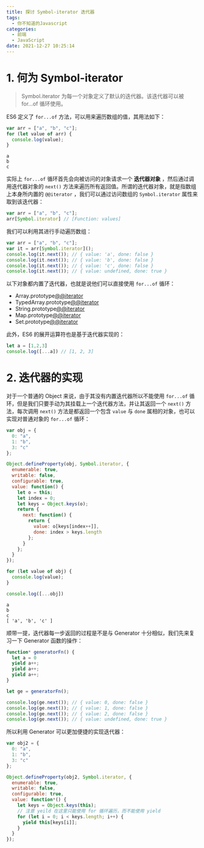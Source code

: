 ```yaml
---
title: 探讨 Symbol-iterator 迭代器
tags:
  - 你不知道的Javascript
categories:
  - 前端
  - JavaScript
date: 2021-12-27 10:25:14
---
```


# 1. 何为 Symbol-iterator

> Symbol.iterator 为每一个对象定义了默认的迭代器。该迭代器可以被 for...of 循环使用。

ES6 定义了 `for...of` 方法，可以用来遍历数组的值，其用法如下：

```js
var arr = ["a", "b", "c"];
for (let value of arr) {
  console.log(value);
}
```

```
a
b
c
```

实际上 `for...of` 循环首先会向被访问的对象请求一个 **迭代器对象** ，然后通过调用迭代器对象的 `next()` 方法来遍历所有返回值。所谓的迭代器对象，就是指数组上本身所内置的 `@@iterator` ，我们可以通过访问数组的 `Symbol.iterator` 属性来取到该迭代器：

```js
var arr = ["a", "b", "c"];
arr[Symbol.iterator] // [Function: values]
```

我们可以利用其进行手动遍历数组：

```js
var arr = ["a", "b", "c"];
var it = arr[Symbol.iterator]();
console.log(it.next()); // { value: 'a', done: false }
console.log(it.next()); // { value: 'b', done: false }
console.log(it.next()); // { value: 'c', done: false }
console.log(it.next()); // { value: undefined, done: true }
```

以下对象都内置了迭代器，也就是说他们可以直接使用 `for...of` 循环：

- Array.prototype[@@iterator]()
- TypedArray.prototype[@@iterator]()
- String.prototype[@@iterator]()
- Map.prototype[@@iterator]()
- Set.prototype[@@iterator]()

此外，ES6 的展开运算符也是基于迭代器实现的：

```js
let a = [1,2,3]
console.log([...a]) // [1, 2, 3]
```

# 2. 迭代器的实现

对于一个普通的 Object 来说，由于其没有内置迭代器所以不能使用 `for...of` 循环，但是我们只要手动为其挂载上一个迭代器方法，并让其返回一个 `next()` 方法，每次调用 `next()` 方法是都返回一个包含 `value` 与 `done` 属相的对象，也可以实现对普通对象的 `for...of` 循环：

```js
var obj = {
  0: "a",
  1: "b",
  3: "c"
};

Object.defineProperty(obj, Symbol.iterator, {
  enumerable: true,
  writable: false,
  configurable: true,
  value: function() {
    let o = this;
    let index = 0;
    let keys = Object.keys(o);
    return {
      next: function() {
        return {
          value: o[keys[index++]],
          done: index > keys.length
        };
      }
    };
  }
});

for (let value of obj) {
  console.log(value);
}

console.log([...obj])
```

```
a
b
c
[ 'a', 'b', 'c' ]
```

顺带一提，迭代器每一步返回的过程是不是与 Generator 十分相似，我们先来复习一下 Generator 函数的操作：

```js
function* generatorFn() {
  let a = 0
  yield a++;
  yield a++;
  yield a++;
}

let ge = generatorFn();

console.log(ge.next()); // { value: 0, done: false }
console.log(ge.next()); // { value: 1, done: false }
console.log(ge.next()); // { value: 2, done: false }
console.log(ge.next()); // { value: undefined, done: true }
```

所以利用 Generator 可以更加便捷的实现迭代器：

```js
var obj2 = {
  0: "a",
  1: "b",
  3: "c"
};

Object.defineProperty(obj2, Symbol.iterator, {
  enumerable: true,
  writable: false,
  configurable: true,
  value: function*() {
    let keys = Object.keys(this);
    // 注意 yeild 在这里只能使用 for 循环遍历，而不能使用 yield
    for (let i = 0; i < keys.length; i++) {
      yield this[keys[i]];
    }
  }
});
```